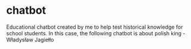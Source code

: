 # chatbot
Educational chatbot created by me to help test historical knowledge for school students.
In this case, the following chatbot is about polish king - Władysław Jagiełło
